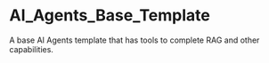 # AI_Agents_Base_Template
A base AI Agents template that has tools to complete RAG and other capabilities.
